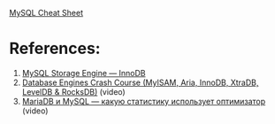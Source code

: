 
[MySQL Cheat Sheet](https://learnsql.com/blog/mysql-cheat-sheet/mysql-cheat-sheet-a4.pdf)

# References:

1. [MySQL Storage Engine — InnoDB](https://medium.com/geekculture/mysql-storage-engine-innodb-45296fb49e31)
2. [Database Engines Crash Course (MyISAM, Aria, InnoDB, XtraDB, LevelDB & RocksDB)](https://www.youtube.com/watch?v=K9Qd3UMHUQ4&list=PLQnljOFTspQXjD0HOzN7P2tgzu7scWpl2&index=15) (video)
3. [MariaDB и MySQL — какую статистику использует оптимизатор](https://www.youtube.com/watch?v=KHvoLyLdTJ0&list=PLH-XmS0lSi_wRIh4RJjnTGMKaTiQoaGTc&index=45) (video)